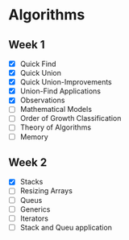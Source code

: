 # Algorithms

## Week 1

- [x] Quick Find
- [x] Quick Union
- [x] Quick Union-Improvements
- [x] Union-Find Applications
- [x] Observations
- [ ] Mathematical Models
- [ ] Order of Growth Classification
- [ ] Theory of Algorithms
- [ ] Memory

## Week 2

- [x] Stacks
- [ ] Resizing Arrays
- [ ] Queus
- [ ] Generics
- [ ] Iterators
- [ ] Stack and Queu application
